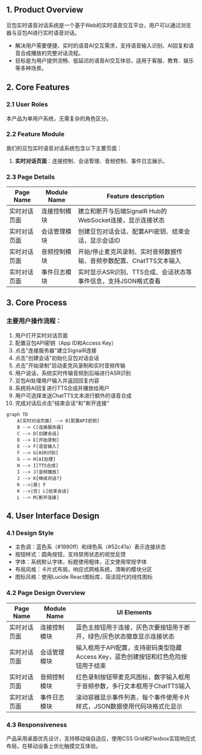 ## 1. Product Overview
豆包实时语音对话系统是一个基于Web的实时语音交互平台，用户可以通过浏览器与豆包AI进行实时语音对话。
- 解决用户需要便捷、实时的语音AI交互需求，支持语音输入识别、AI回复和语音合成播放的完整对话流程。
- 目标是为用户提供流畅、低延迟的语音AI交互体验，适用于客服、教育、娱乐等多种场景。

## 2. Core Features

### 2.1 User Roles
本产品为单用户系统，无需复杂的角色区分。

### 2.2 Feature Module
我们的豆包实时语音对话系统包含以下主要页面：
1. **实时对话页面**：连接控制、会话管理、音频控制、事件日志展示。

### 2.3 Page Details

| Page Name | Module Name | Feature description |
|-----------|-------------|---------------------|
| 实时对话页面 | 连接控制模块 | 建立和断开与后端SignalR Hub的WebSocket连接，显示连接状态 |
| 实时对话页面 | 会话管理模块 | 创建豆包对话会话、配置API密钥、结束会话，显示会话ID |
| 实时对话页面 | 音频控制模块 | 开始/停止麦克风录制、实时音频数据传输、音频参数配置、ChatTTS文本输入 |
| 实时对话页面 | 事件日志模块 | 实时显示ASR识别、TTS合成、会话状态等事件信息，支持JSON格式查看 |

## 3. Core Process

### 主要用户操作流程：
1. 用户打开实时对话页面
2. 配置豆包API密钥（App ID和Access Key）
3. 点击"连接服务器"建立SignalR连接
4. 点击"创建会话"初始化豆包对话会话
5. 点击"开始录制"启动麦克风录制和实时音频传输
6. 用户说话，系统实时传输音频到后端进行ASR识别
7. 豆包AI处理用户输入并返回回复内容
8. 系统将AI回复进行TTS合成并播放给用户
9. 用户可选择发送ChatTTS文本进行额外的语音合成
10. 完成对话后点击"结束会话"和"断开连接"

```mermaid
graph TD
    A[实时对话页面] --> B[配置API密钥]
    B --> C[连接服务器]
    C --> D[创建会话]
    D --> E[开始录制]
    E --> F[语音输入]
    F --> G[ASR识别]
    G --> H[AI处理]
    H --> I[TTS合成]
    I --> J[音频播放]
    J --> K{继续对话?}
    K -->|是| F
    K -->|否| L[结束会话]
    L --> M[断开连接]
```

## 4. User Interface Design

### 4.1 Design Style
- 主色调：蓝色系（#1890ff）和绿色系（#52c41a）表示连接状态
- 按钮样式：圆角按钮，支持禁用状态的视觉反馈
- 字体：系统默认字体，标题使用粗体，正文使用常规字体
- 布局风格：卡片式布局，响应式网格系统，清晰的模块分区
- 图标风格：使用Lucide React图标库，简洁现代的线性图标

### 4.2 Page Design Overview

| Page Name | Module Name | UI Elements |
|-----------|-------------|-------------|
| 实时对话页面 | 连接控制模块 | 蓝色主按钮用于连接，灰色次要按钮用于断开，绿色/灰色状态徽章显示连接状态 |
| 实时对话页面 | 会话管理模块 | 输入框用于API配置，支持密码类型隐藏Access Key，蓝色创建按钮和红色危险按钮用于结束 |
| 实时对话页面 | 音频控制模块 | 红色录制按钮带麦克风图标，数字输入框用于音频参数，多行文本框用于ChatTTS输入 |
| 实时对话页面 | 事件日志模块 | 滚动容器显示事件列表，每个事件使用卡片样式，JSON数据使用代码块格式化显示 |

### 4.3 Responsiveness
产品采用桌面优先设计，支持移动端自适应，使用CSS Grid和Flexbox实现响应式布局，在移动设备上优化触摸交互体验。